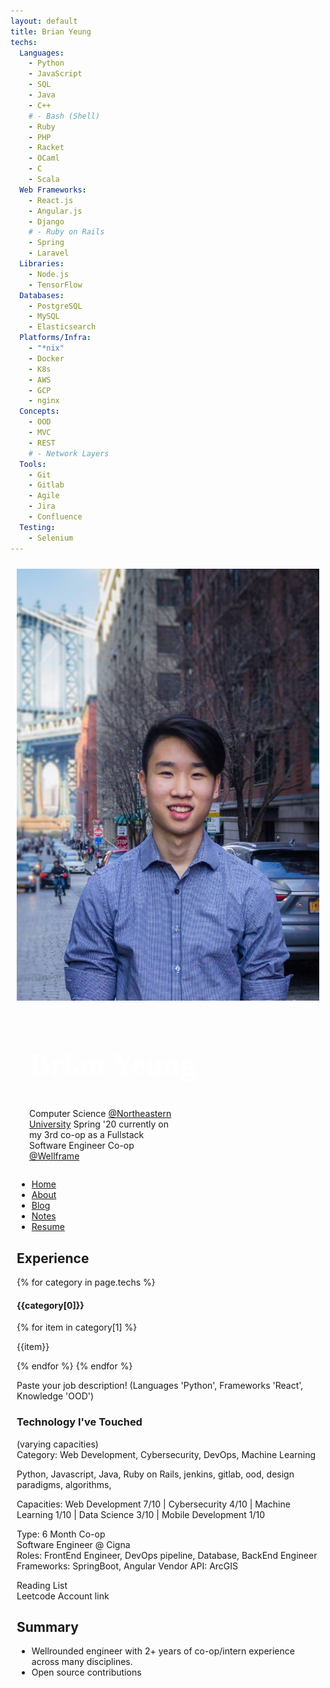 ```yaml
---
layout: default
title: Brian Yeung
techs:
  Languages:
    - Python
    - JavaScript
    - SQL
    - Java
    - C++
    # - Bash (Shell)
    - Ruby
    - PHP
    - Racket
    - OCaml
    - C
    - Scala
  Web Frameworks:
    - React.js
    - Angular.js
    - Django
    # - Ruby on Rails
    - Spring
    - Laravel
  Libraries: 
    - Node.js
    - TensorFlow
  Databases:
    - PostgreSQL
    - MySQL
    - Elasticsearch
  Platforms/Infra: 
    - "*nix"
    - Docker
    - K8s
    - AWS
    - GCP
    - nginx
  Concepts: 
    - OOD
    - MVC
    - REST
    # - Network Layers
  Tools:
    - Git
    - Gitlab
    - Agile
    - Jira
    - Confluence
  Testing:
    - Selenium
---
```

<div style="max-width: 1000px;
  margin: auto;
  padding: 10px;">

<div class = "parent">
<div class = "header">
<div>
  <div class="row">
    <div class="column" style="text-align: right">
      <div class="circular--landscape">
        <img src="images/profile.png">
      </div>
    </div>
    <div class="column"  style="text-align: left">
      <div class="container">
        <div class="vertical-center" style="padding-left: 20px">
        <h2 style="font-size:50px;font-family:calibre; color:white; font-weight:800">Brian Yeung</h2>
        <!-- <h4>Fast learner => Strong hacker</h4> -->
        <p class = "highlight" style="width: 50%">
          Computer Science <a href="https://northeastern.edu">@Northeastern University</a> Spring '20 currently on my 3rd co-op as a Fullstack Software Engineer Co-op <a href="https://wellframe.com">@Wellframe</a>
        </p>
        </div>
      </div>
    </div>
  </div>
</div>

<!-- Use flex or something to have equally spaced items -->
<!-- Actually same spacing between links but centered on total length -->
<!-- spa -->
<!-- indicator for current page -->
<ul class="nav">
  <li><a href="/">Home</a></li>
  <li><a href="/">About</a></li>
  <li><a href="/">Blog</a></li>
  <li><a href="/">Notes</a></li>
  <li><a href="/">Resume</a></li>
</ul>
</div>

<!-- socials on the side like bc -->

<div class = "left">
<section>
  <h2>Experience</h2>
  <div class = "tag-container">
  {% for category in page.techs %}
    <div class = "tag-header">
    <h4>{{category[0]}}</h4>
    </div>
    {% for item in category[1] %}
      <p class = "tag">{{item}}</p>
    {% endfor %}
  {% endfor %}
  </div>
  <!-- Show off mind map of skills, tools, frameworks to prove valid mental model -->
  <p>
  Paste your job description!
  (Languages 'Python', Frameworks 'React', Knowledge 'OOD') <br />
  <h3>Technology I've Touched</h3> (varying capacities) <br />
  Category: Web Development, Cybersecurity, DevOps, Machine Learning <br />

  Python, Javascript, Java, Ruby on Rails, jenkins, gitlab, ood, design paradigms, algorithms, 
  </p>
  <p>
    Capacities:
    Web Development 7/10 | Cybersecurity 4/10 | Machine Learning 1/10 | Data Science 3/10 | Mobile Development 1/10
  </p>
  <p>
    Type: 6 Month Co-op <br />
    Software Engineer @ Cigna <br />
    Roles: FrontEnd Engineer, DevOps pipeline, Database, BackEnd Engineer
    Frameworks: SpringBoot, Angular
    Vendor API: ArcGIS
  </p>
  <p>
    Reading List <br />
    Leetcode Account link
  </p>

  <h2>Summary</h2>
  <ul>
    <li>Wellrounded engineer with 2+ years of co-op/intern experience across many disciplines.</li>
    <li>Open source contributions</li>

  </ul>
</section>
</div>
</div>
</div>
